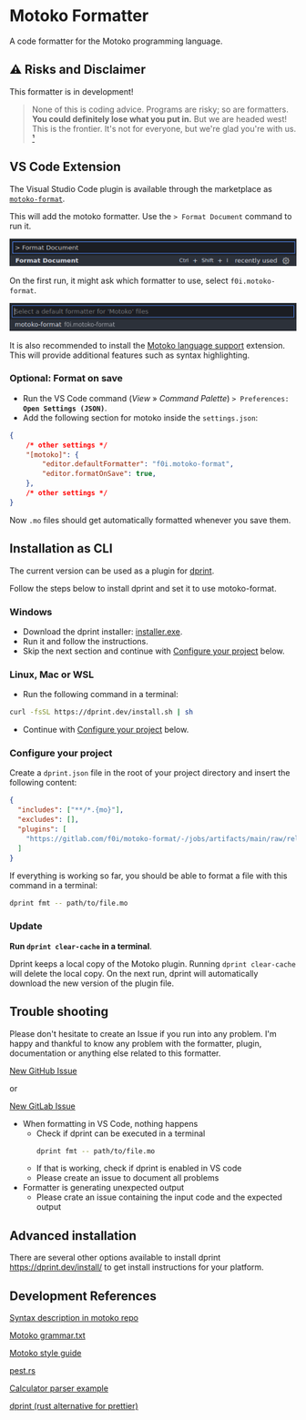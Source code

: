 # Motoko Formatter

A code formatter for the Motoko programming language.

## :warning: Risks and Disclaimer

This formatter is in development!

> None of this is coding advice.
> Programs are risky; so are formatters.
> **You could definitely lose what you put in.**
> But we are headed west! This is the frontier.
> It's not for everyone, but we're glad you're with us.
> [¹](http://podcast.banklesshq.com/)

## VS Code Extension

The Visual Studio Code plugin is available through the marketplace as [`motoko-format`](https://marketplace.visualstudio.com/items?itemName=f0i.motoko-format).

This will add the motoko formatter.
Use the `> Format Document` command to run it.

![`> Format Document`](docs/format_document.png)

On the first run, it might ask which formatter to use, select `f0i.motoko-format`.

![`f0i.motoko-format`](docs/select_formatter.png)

It is also recommended to install the [Motoko language support](https://marketplace.visualstudio.com/items?itemName=dfinity-foundation.vscode-motoko) extension.
This will provide additional features such as syntax highlighting.

### Optional: Format on save

- Run the VS Code command (_View_ » _Command Palette_) `> Preferences:` **`Open Settings (JSON)`**.
- Add the following section for motoko inside the `settings.json`:

```json
{
    /* other settings */
    "[motoko]": {
        "editor.defaultFormatter": "f0i.motoko-format",
        "editor.formatOnSave": true,
    },
    /* other settings */
}
```

Now `.mo` files should get automatically formatted whenever you save them.

## Installation as CLI

The current version can be used as a plugin for [dprint](https://dprint.dev/).

Follow the steps below to install dprint and set it to use motoko-format.

### Windows

- Download the dprint installer: [installer.exe](https://github.com/dprint/dprint/releases/latest/download/dprint-x86_64-pc-windows-msvc-installer.exe).
- Run it and follow the instructions.
- Skip the next section and continue with [Configure your project](#configure-your-project) below.

### Linux, Mac or WSL

- Run the following command in a terminal:

```bash
curl -fsSL https://dprint.dev/install.sh | sh
```

- Continue with [Configure your project](#configure-your-project) below.

### Configure your project

Create a `dprint.json` file in the root of your project directory and insert the following content:

```json
{
  "includes": ["**/*.{mo}"],
  "excludes": [],
  "plugins": [
    "https://gitlab.com/f0i/motoko-format/-/jobs/artifacts/main/raw/release/dprint_plugin_motoko.wasm?job=release&file=plugin.wasm"
  ]
}
```

If everything is working so far, you should be able to format a file with this command in a terminal:

```bash
dprint fmt -- path/to/file.mo
```

### Update

**Run `dprint clear-cache` in a terminal**.

Dprint keeps a local copy of the Motoko plugin.
Running `dprint clear-cache` will delete the local copy.
On the next run, dprint will automatically download the new version of the plugin file.

## Trouble shooting

Please don't hesitate to create an Issue if you run into any problem.
I'm happy and thankful to know any problem with the formatter, plugin, documentation or anything else related to this formatter.

[New GitHub Issue](https://github.com/f0i/motoko-format/issues/new/choose)

or

[New GitLab Issue](https://gitlab.com/f0i/motoko-format/-/issues/new)

- When formatting in VS Code, nothing happens
  - Check if dprint can be executed in a terminal
    ```bash
    dprint fmt -- path/to/file.mo
    ```
  - If that is working, check if dprint is enabled in VS code
  - Please create an issue to document all problems
- Formatter is generating unexpected output
  - Please crate an issue containing the input code and the expected output

## Advanced installation

There are several other options available to install dprint <https://dprint.dev/install/> to get install instructions for your platform.

## Development References

[Syntax description in motoko repo](https://github.com/dfinity/motoko/blob/master/doc/modules/language-guide/pages/language-manual.adoc)

[Motoko grammar.txt](https://raw.githubusercontent.com/dfinity/motoko/master/doc/modules/language-guide/examples/grammar.txt)

[Motoko style guide](https://internetcomputer.org/docs/current/developer-docs/build/languages/motoko/style/)

[pest.rs](https://pest.rs/)

[Calculator parser example](https://createlang.rs/01_calculator/ast.html)

[dprint (rust alternative for prettier)](https://dprint.dev/plugin-dev/)

